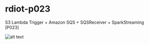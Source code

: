 # rdiot-p023
S3 Lambda Trigger + Amazon SQS + SQSReceiver + SparkStreaming [P023] 

![alt text](https://t1.daumcdn.net/cfile/tistory/999C7D3A5B5EEE7508)
